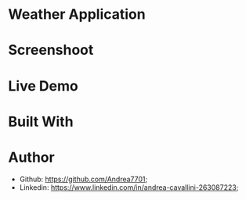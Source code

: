 # Weather Application



# Screenshoot


# Live Demo


# Built With 


# Author
 - Github: https://github.com/Andrea7701;
 - Linkedin: https://www.linkedin.com/in/andrea-cavallini-263087223;
